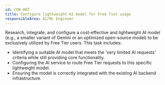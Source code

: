 ```yaml
---
id: CON-007
title: Configure lightweight AI model for Free Tier usage
responsibleArea: AI/ML Engineer
---
```

Research, integrate, and configure a cost-effective and lightweight AI model (e.g., a smaller variant of Gemini or an optimized open-source model) to be exclusively utilized by Free Tier users. This task includes:
*   Identifying a suitable AI model that meets the 'very limited AI requests' criteria while still providing core functionality.
*   Configuring the AI service to route Free Tier requests to this specific lightweight model.
*   Ensuring the model is correctly integrated with the existing AI backend infrastructure.